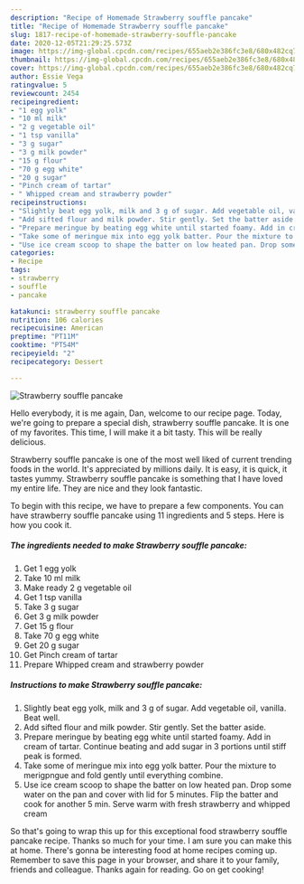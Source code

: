 ```yaml
---
description: "Recipe of Homemade Strawberry souffle pancake"
title: "Recipe of Homemade Strawberry souffle pancake"
slug: 1817-recipe-of-homemade-strawberry-souffle-pancake
date: 2020-12-05T21:29:25.573Z
image: https://img-global.cpcdn.com/recipes/655aeb2e386fc3e8/680x482cq70/strawberry-souffle-pancake-recipe-main-photo.jpg
thumbnail: https://img-global.cpcdn.com/recipes/655aeb2e386fc3e8/680x482cq70/strawberry-souffle-pancake-recipe-main-photo.jpg
cover: https://img-global.cpcdn.com/recipes/655aeb2e386fc3e8/680x482cq70/strawberry-souffle-pancake-recipe-main-photo.jpg
author: Essie Vega
ratingvalue: 5
reviewcount: 2454
recipeingredient:
- "1 egg yolk"
- "10 ml milk"
- "2 g vegetable oil"
- "1 tsp vanilla"
- "3 g sugar"
- "3 g milk powder"
- "15 g flour"
- "70 g egg white"
- "20 g sugar"
- "Pinch cream of tartar"
- " Whipped cream and strawberry powder"
recipeinstructions:
- "Slightly beat egg yolk, milk and 3 g of sugar. Add vegetable oil, vanilla. Beat well."
- "Add sifted flour and milk powder. Stir gently. Set the batter aside."
- "Prepare meringue by beating egg white until started foamy. Add in cream of tartar. Continue beating and add sugar in 3 portions until stiff peak is formed."
- "Take some of meringue mix into egg yolk batter. Pour the mixture to merigpngue and fold gently until everything combine."
- "Use ice cream scoop to shape the batter on low heated pan. Drop some water on the pan and cover with lid for 5 minutes. Flip the batter and cook for another 5 min. Serve warm with fresh strawberry and whipped cream"
categories:
- Recipe
tags:
- strawberry
- souffle
- pancake

katakunci: strawberry souffle pancake 
nutrition: 106 calories
recipecuisine: American
preptime: "PT11M"
cooktime: "PT54M"
recipeyield: "2"
recipecategory: Dessert

---
```



![Strawberry souffle pancake](https://img-global.cpcdn.com/recipes/655aeb2e386fc3e8/680x482cq70/strawberry-souffle-pancake-recipe-main-photo.jpg)

Hello everybody, it is me again, Dan, welcome to our recipe page. Today, we're going to prepare a special dish, strawberry souffle pancake. It is one of my favorites. This time, I will make it a bit tasty. This will be really delicious.

Strawberry souffle pancake is one of the most well liked of current trending foods in the world. It's appreciated by millions daily. It is easy, it is quick, it tastes yummy. Strawberry souffle pancake is something that I have loved my entire life. They are nice and they look fantastic.




To begin with this recipe, we have to prepare a few components. You can have strawberry souffle pancake using 11 ingredients and 5 steps. Here is how you cook it.

<!--inarticleads1-->

##### The ingredients needed to make Strawberry souffle pancake:

1. Get 1 egg yolk
1. Take 10 ml milk
1. Make ready 2 g vegetable oil
1. Get 1 tsp vanilla
1. Take 3 g sugar
1. Get 3 g milk powder
1. Get 15 g flour
1. Take 70 g egg white
1. Get 20 g sugar
1. Get Pinch cream of tartar
1. Prepare  Whipped cream and strawberry powder




<!--inarticleads2-->

##### Instructions to make Strawberry souffle pancake:

1. Slightly beat egg yolk, milk and 3 g of sugar. Add vegetable oil, vanilla. Beat well.
1. Add sifted flour and milk powder. Stir gently. Set the batter aside.
1. Prepare meringue by beating egg white until started foamy. Add in cream of tartar. Continue beating and add sugar in 3 portions until stiff peak is formed.
1. Take some of meringue mix into egg yolk batter. Pour the mixture to merigpngue and fold gently until everything combine.
1. Use ice cream scoop to shape the batter on low heated pan. Drop some water on the pan and cover with lid for 5 minutes. Flip the batter and cook for another 5 min. Serve warm with fresh strawberry and whipped cream




So that's going to wrap this up for this exceptional food strawberry souffle pancake recipe. Thanks so much for your time. I am sure you can make this at home. There's gonna be interesting food at home recipes coming up. Remember to save this page in your browser, and share it to your family, friends and colleague. Thanks again for reading. Go on get cooking!

